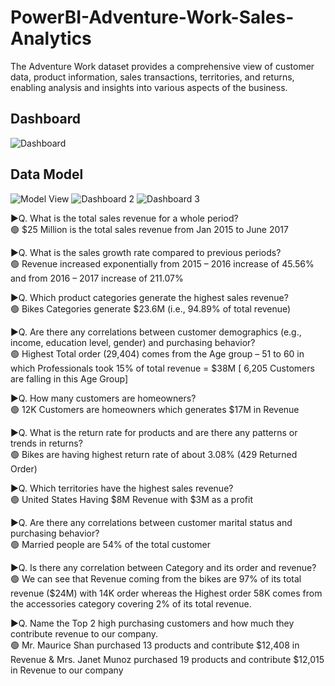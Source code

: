 # PowerBI-Adventure-Work-Sales-Analytics
The Adventure Work dataset provides a comprehensive view of customer data, product information, sales transactions, territories, and returns, enabling analysis and insights into various aspects of the business.
## Dashboard
![Dashboard](https://github.com/Abhijeet8911/PowerBI-Adventure-Work-Sales-Analytics/assets/88017168/61e325e8-85f4-4a63-8756-f89d13f8dcfb)

## Data Model
![Model View](https://github.com/Abhijeet8911/PowerBI-Adventure-Work-Sales-Analytics/assets/88017168/ed2b27e6-fdf3-426f-97a6-fb6b7da5db73)
![Dashboard 2](https://github.com/Abhijeet8911/PowerBI-Adventure-Work-Sales-Analytics/assets/88017168/68b5cd00-812b-4d9f-9125-a4f89d8e890a)
![Dashboard 3](https://github.com/Abhijeet8911/PowerBI-Adventure-Work-Sales-Analytics/assets/88017168/d115b13c-5b97-4546-88ab-06317d955696)

▶️Q. What is the total sales revenue for a whole period?<br />
🟢   $25 Million is the total sales revenue from Jan 2015 to June 2017

▶️Q. What is the sales growth rate compared to previous periods?<br />
🟢   Revenue increased exponentially from 2015 – 2016 increase of 45.56% and from 2016 – 2017 increase of 211.07%

▶️Q. Which product categories generate the highest sales revenue?<br />
🟢   Bikes Categories generate $23.6M (i.e., 94.89% of total revenue)

▶️Q. Are there any correlations between customer demographics (e.g., income, education level, gender) and purchasing behavior?<br />
🟢   Highest Total order (29,404) comes from the Age group – 51 to 60 in which Professionals took 15% of total revenue = $38M [ 6,205 Customers are falling in this Age Group]

▶️Q. How many customers are homeowners?<br />
🟢   12K Customers are homeowners which generates $17M in Revenue

▶️Q. What is the return rate for products and are there any patterns or trends in returns?<br />
🟢   Bikes are having highest return rate of about 3.08% (429 Returned Order)

▶️Q. Which territories have the highest sales revenue?<br />
🟢   United States Having $8M Revenue with $3M as a profit

▶️Q. Are there any correlations between customer marital status and purchasing behavior?<br />
🟢   Married people are 54% of the total customer

▶️Q. Is there any correlation between Category and its order and revenue?<br />
🟢   We can see that Revenue coming from the bikes are 97% of its total revenue ($24M) with 14K order whereas the Highest order 58K comes from the accessories category covering 2% of its total revenue.

▶️Q. Name the Top 2 high purchasing customers and how much they contribute revenue to our company.<br />
🟢   Mr. Maurice Shan purchased 13 products and contribute $12,408 in Revenue & 
Mrs. Janet Munoz purchased 19 products and contribute $12,015 in Revenue to our company
